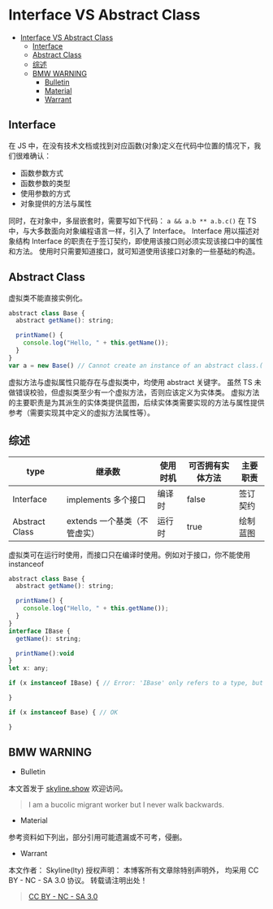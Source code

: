 # Interface VS Abstract Class

<!-- @import "[TOC]" {cmd="toc" depthFrom=1 depthTo=6 orderedList=false} -->

<!-- code_chunk_output -->

- [Interface VS Abstract Class](#interface-vs-abstract-class)
  - [Interface](#interface)
  - [Abstract Class](#abstract-class)
  - [综述](#综述)
  - [BMW WARNING](#bmw-warning)
    - [Bulletin](#bulletin)
    - [Material](#material)
    - [Warrant](#Warrant)

<!-- /code_chunk_output -->

## Interface

在 JS 中，在没有技术文档或找到对应函数(对象)定义在代码中位置的情况下，我们很难确认：

- 函数参数方式
- 函数参数的类型
- 使用参数的方式
- 对象提供的方法与属性

同时，在对象中，多层嵌套时，需要写如下代码：
`a && a.b ** a.b.c()`
在 TS 中，与大多数面向对象编程语言一样，引入了 Interface。
Interface 用以描述对象结构
Interface 的职责在于签订契约，即使用该接口则必须实现该接口中的属性和方法。
使用时只需要知道接口，就可知道使用该接口对象的一些基础的构造。

## Abstract Class

虚拟类不能直接实例化。

```js
abstract class Base {
  abstract getName(): string;

  printName() {
    console.log("Hello, " + this.getName());
  }
}
var a = new Base() // Cannot create an instance of an abstract class.(

```

虚拟方法与虚拟属性只能存在与虚拟类中，均使用 abstract 关键字。
虽然 TS 未做错误校验，但虚拟类至少有一个虚拟方法，否则应该定义为实体类。
虚拟方法的主要职责是为其派生的实体类提供蓝图，后续实体类需要实现的方法与属性提供参考（需要实现其中定义的虚拟方法属性等）。

## 综述

| type           | 继承数                       | 使用时机 | 可否拥有实体方法 | 主要职责 |
| -------------- | ---------------------------- | -------- | ---------------- | -------- |
| Interface      | implements 多个接口          | 编译时   | false            | 签订契约 |
| Abstract Class | extends 一个基类（不管虚实） | 运行时   | true             | 绘制蓝图 |

虚拟类可在运行时使用，而接口只在编译时使用。例如对于接口，你不能使用 instanceof

```js
abstract class Base {
  abstract getName(): string;

  printName() {
    console.log("Hello, " + this.getName());
  }
}
interface IBase {
  getName(): string;

  printName():void
}
let x: any;

if (x instanceof IBase) { // Error: 'IBase' only refers to a type, but is being used as a value here.

}

if (x instanceof Base) { // OK

}

```

## BMW WARNING

- Bulletin

本文首发于 [skyline.show](http://www.skyline.show)  欢迎访问。

> I am a bucolic migrant worker but I never walk backwards.

- Material

参考资料如下列出，部分引用可能遗漏或不可考，侵删。

>

- Warrant

本文作者： Skyline(lty)
授权声明： 本博客所有文章除特别声明外， 均采用 CC BY - NC - SA 3.0 协议。 转载请注明出处！

> [CC BY - NC - SA 3.0](https://creativecommons.org/licenses/by-nc-sa/3.0/deed.zh)
